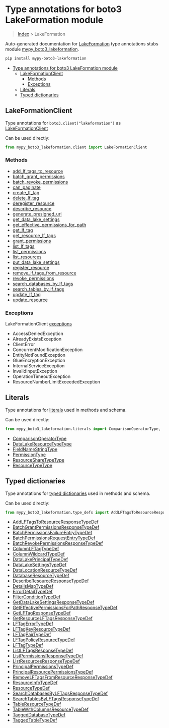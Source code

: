 # Type annotations for boto3 LakeFormation module

> [Index](..) > LakeFormation

Auto-generated documentation for
[LakeFormation](https://boto3.amazonaws.com/v1/documentation/api/latest/reference/services/lakeformation.html#LakeFormation)
type annotations stubs module
[mypy_boto3_lakeformation](https://pypi.org/project/mypy-boto3-lakeformation/).

```bash
pip install mypy-boto3-lakeformation
```

- [Type annotations for boto3 LakeFormation module](#type-annotations-for-boto3-lakeformation-module)
  - [LakeFormationClient](#lakeformationclient)
    - [Methods](#methods)
    - [Exceptions](#exceptions)
  - [Literals](#literals)
  - [Typed dictionaries](#typed-dictionaries)

## LakeFormationClient

Type annotations for `boto3.client("lakeformation")` as
[LakeFormationClient](./client.md)

Can be used directly:

```python
from mypy_boto3_lakeformation.client import LakeFormationClient
```

### Methods

- [add_lf_tags_to_resource](./client.md#add_lf_tags_to_resource)
- [batch_grant_permissions](./client.md#batch_grant_permissions)
- [batch_revoke_permissions](./client.md#batch_revoke_permissions)
- [can_paginate](./client.md#can_paginate)
- [create_lf_tag](./client.md#create_lf_tag)
- [delete_lf_tag](./client.md#delete_lf_tag)
- [deregister_resource](./client.md#deregister_resource)
- [describe_resource](./client.md#describe_resource)
- [generate_presigned_url](./client.md#generate_presigned_url)
- [get_data_lake_settings](./client.md#get_data_lake_settings)
- [get_effective_permissions_for_path](./client.md#get_effective_permissions_for_path)
- [get_lf_tag](./client.md#get_lf_tag)
- [get_resource_lf_tags](./client.md#get_resource_lf_tags)
- [grant_permissions](./client.md#grant_permissions)
- [list_lf_tags](./client.md#list_lf_tags)
- [list_permissions](./client.md#list_permissions)
- [list_resources](./client.md#list_resources)
- [put_data_lake_settings](./client.md#put_data_lake_settings)
- [register_resource](./client.md#register_resource)
- [remove_lf_tags_from_resource](./client.md#remove_lf_tags_from_resource)
- [revoke_permissions](./client.md#revoke_permissions)
- [search_databases_by_lf_tags](./client.md#search_databases_by_lf_tags)
- [search_tables_by_lf_tags](./client.md#search_tables_by_lf_tags)
- [update_lf_tag](./client.md#update_lf_tag)
- [update_resource](./client.md#update_resource)

### Exceptions

LakeFormationClient [exceptions](./client.md#exceptions)

- AccessDeniedException
- AlreadyExistsException
- ClientError
- ConcurrentModificationException
- EntityNotFoundException
- GlueEncryptionException
- InternalServiceException
- InvalidInputException
- OperationTimeoutException
- ResourceNumberLimitExceededException

## Literals

Type annotations for [literals](./literals.md) used in methods and schema.

Can be used directly:

```python
from mypy_boto3_lakeformation.literals import ComparisonOperatorType, ...
```

- [ComparisonOperatorType](./literals.md#comparisonoperatortype)
- [DataLakeResourceTypeType](./literals.md#datalakeresourcetypetype)
- [FieldNameStringType](./literals.md#fieldnamestringtype)
- [PermissionType](./literals.md#permissiontype)
- [ResourceShareTypeType](./literals.md#resourcesharetypetype)
- [ResourceTypeType](./literals.md#resourcetypetype)

## Typed dictionaries

Type annotations for [typed dictionaries](./type_defs.md) used in methods and
schema.

Can be used directly:

```python
from mypy_boto3_lakeformation.type_defs import AddLFTagsToResourceResponseTypeDef, ...
```

- [AddLFTagsToResourceResponseTypeDef](./type_defs.md#addlftagstoresourceresponsetypedef)
- [BatchGrantPermissionsResponseTypeDef](./type_defs.md#batchgrantpermissionsresponsetypedef)
- [BatchPermissionsFailureEntryTypeDef](./type_defs.md#batchpermissionsfailureentrytypedef)
- [BatchPermissionsRequestEntryTypeDef](./type_defs.md#batchpermissionsrequestentrytypedef)
- [BatchRevokePermissionsResponseTypeDef](./type_defs.md#batchrevokepermissionsresponsetypedef)
- [ColumnLFTagTypeDef](./type_defs.md#columnlftagtypedef)
- [ColumnWildcardTypeDef](./type_defs.md#columnwildcardtypedef)
- [DataLakePrincipalTypeDef](./type_defs.md#datalakeprincipaltypedef)
- [DataLakeSettingsTypeDef](./type_defs.md#datalakesettingstypedef)
- [DataLocationResourceTypeDef](./type_defs.md#datalocationresourcetypedef)
- [DatabaseResourceTypeDef](./type_defs.md#databaseresourcetypedef)
- [DescribeResourceResponseTypeDef](./type_defs.md#describeresourceresponsetypedef)
- [DetailsMapTypeDef](./type_defs.md#detailsmaptypedef)
- [ErrorDetailTypeDef](./type_defs.md#errordetailtypedef)
- [FilterConditionTypeDef](./type_defs.md#filterconditiontypedef)
- [GetDataLakeSettingsResponseTypeDef](./type_defs.md#getdatalakesettingsresponsetypedef)
- [GetEffectivePermissionsForPathResponseTypeDef](./type_defs.md#geteffectivepermissionsforpathresponsetypedef)
- [GetLFTagResponseTypeDef](./type_defs.md#getlftagresponsetypedef)
- [GetResourceLFTagsResponseTypeDef](./type_defs.md#getresourcelftagsresponsetypedef)
- [LFTagErrorTypeDef](./type_defs.md#lftagerrortypedef)
- [LFTagKeyResourceTypeDef](./type_defs.md#lftagkeyresourcetypedef)
- [LFTagPairTypeDef](./type_defs.md#lftagpairtypedef)
- [LFTagPolicyResourceTypeDef](./type_defs.md#lftagpolicyresourcetypedef)
- [LFTagTypeDef](./type_defs.md#lftagtypedef)
- [ListLFTagsResponseTypeDef](./type_defs.md#listlftagsresponsetypedef)
- [ListPermissionsResponseTypeDef](./type_defs.md#listpermissionsresponsetypedef)
- [ListResourcesResponseTypeDef](./type_defs.md#listresourcesresponsetypedef)
- [PrincipalPermissionsTypeDef](./type_defs.md#principalpermissionstypedef)
- [PrincipalResourcePermissionsTypeDef](./type_defs.md#principalresourcepermissionstypedef)
- [RemoveLFTagsFromResourceResponseTypeDef](./type_defs.md#removelftagsfromresourceresponsetypedef)
- [ResourceInfoTypeDef](./type_defs.md#resourceinfotypedef)
- [ResourceTypeDef](./type_defs.md#resourcetypedef)
- [SearchDatabasesByLFTagsResponseTypeDef](./type_defs.md#searchdatabasesbylftagsresponsetypedef)
- [SearchTablesByLFTagsResponseTypeDef](./type_defs.md#searchtablesbylftagsresponsetypedef)
- [TableResourceTypeDef](./type_defs.md#tableresourcetypedef)
- [TableWithColumnsResourceTypeDef](./type_defs.md#tablewithcolumnsresourcetypedef)
- [TaggedDatabaseTypeDef](./type_defs.md#taggeddatabasetypedef)
- [TaggedTableTypeDef](./type_defs.md#taggedtabletypedef)
